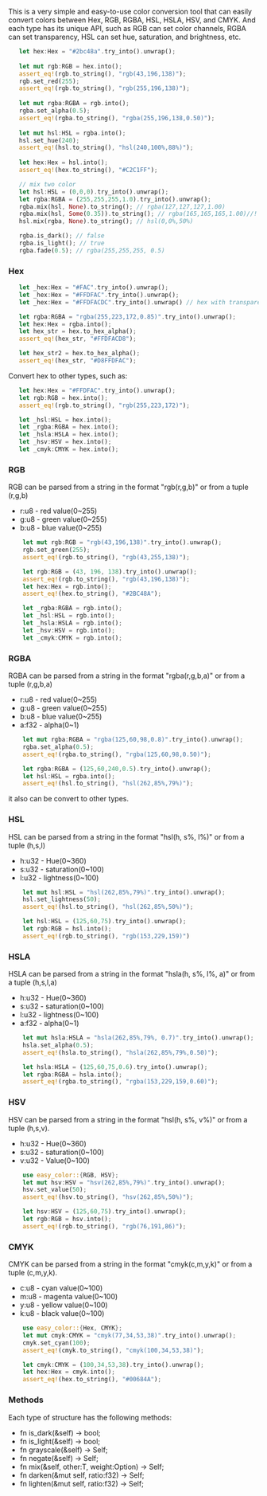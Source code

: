 This is a very simple and easy-to-use color conversion tool that can easily convert colors between Hex, RGB, RGBA, HSL, HSLA, HSV, and CMYK. And each type has its unique API, such as RGB can set color channels, RGBA can set transparency, HSL can set hue, saturation, and brightness, etc.
 ```rust
    let hex:Hex = "#2bc48a".try_into().unwrap();
    
    let mut rgb:RGB = hex.into();
    assert_eq!(rgb.to_string(), "rgb(43,196,138)");
    rgb.set_red(255);
    assert_eq!(rgb.to_string(), "rgb(255,196,138)");
    
    let mut rgba:RGBA = rgb.into();
    rgba.set_alpha(0.5);
    assert_eq!(rgba.to_string(), "rgba(255,196,138,0.50)");
    
    let mut hsl:HSL = rgba.into();
    hsl.set_hue(240);
    assert_eq!(hsl.to_string(), "hsl(240,100%,88%)");
    
    let hex:Hex = hsl.into();
    assert_eq!(hex.to_string(), "#C2C1FF");

    // mix two color
    let hsl:HSL = (0,0,0).try_into().unwrap();
    let rgba:RGBA = (255,255,255,1.0).try_into().unwrap();
    rgba.mix(hsl, None).to_string(); // rgba(127,127,127,1.00)
    rgba.mix(hsl, Some(0.35)).to_string(); // rgba(165,165,165,1.00)//!
    hsl.mix(rgba, None).to_string(); // hsl(0,0%,50%)

    rgba.is_dark(); // false
    rgba.is_light(); // true
    rgba.fade(0.5); // rgba(255,255,255, 0.5)

 ```

 ### Hex
 ```rust
    let _hex:Hex = "#FAC".try_into().unwrap(); 
    let _hex:Hex = "#FFDFAC".try_into().unwrap();
    let _hex:Hex = "#FFDFACDC".try_into().unwrap() // hex with transparency

    let rgba:RGBA = "rgba(255,223,172,0.85)".try_into().unwrap();
    let hex:Hex = rgba.into();
    let hex_str = hex.to_hex_alpha();
    assert_eq!(hex_str, "#FFDFACD8");

    let hex_str2 = hex.to_hex_alpha();
    assert_eq!(hex_str, "#D8FFDFAC");
 ```
 Convert hex to other types, such as:
 ```rust
    let hex:Hex = "#FFDFAC".try_into().unwrap();
    let rgb:RGB = hex.into();
    assert_eq!(rgb.to_string(), "rgb(255,223,172)");

    let _hsl:HSL = hex.into();
    let _rgba:RGBA = hex.into();
    let _hsla:HSLA = hex.into();
    let _hsv:HSV = hex.into();
    let _cmyk:CMYK = hex.into();

```

### RGB
RGB can be parsed from a string in the format "rgb(r,g,b)" or from a tuple (r,g,b)
* r:u8 - red value(0~255)
* g:u8 - green value(0~255)
* b:u8 - blue value(0~255)
```rust
    let mut rgb:RGB = "rgb(43,196,138)".try_into().unwrap();
    rgb.set_green(255);
    assert_eq!(rgb.to_string(), "rgb(43,255,138)");

    let rgb:RGB = (43, 196, 138).try_into().unwrap();
    assert_eq!(rgb.to_string(), "rgb(43,196,138)");
    let hex:Hex = rgb.into();
    assert_eq!(hex.to_string(), "#2BC48A");

    let _rgba:RGBA = rgb.into();
    let _hsl:HSL = rgb.into();
    let _hsla:HSLA = rgb.into();
    let _hsv:HSV = rgb.into();
    let _cmyk:CMYK = rgb.into();

```

### RGBA
RGBA can be parsed from a string in the format "rgba(r,g,b,a)" or from a tuple (r,g,b,a)
* r:u8 - red value(0~255)
* g:u8 - green value(0~255)
* b:u8 - blue value(0~255)
* a:f32 - alpha(0~1)
```rust
    let mut rgba:RGBA = "rgba(125,60,98,0.8)".try_into().unwrap();
    rgba.set_alpha(0.5);
    assert_eq!(rgba.to_string(), "rgba(125,60,98,0.50)");

    let rgba:RGBA = (125,60,240,0.5).try_into().unwrap();
    let hsl:HSL = rgba.into();
    assert_eq!(hsl.to_string(), "hsl(262,85%,79%)");
```
it also can be convert to other types.

### HSL
HSL can be parsed from a string in the format "hsl(h, s%, l%)" or from a tuple (h,s,l)
* h:u32 - Hue(0~360)
* s:u32 - saturation(0~100)
* l:u32 - lightness(0~100)
```rust
    let mut hsl:HSL = "hsl(262,85%,79%)".try_into().unwrap();
    hsl.set_lightness(50);
    assert_eq!(hsl.to_string(), "hsl(262,85%,50%)");

    let hsl:HSL = (125,60,75).try_into().unwrap();
    let rgb:RGB = hsl.into();
    assert_eq!(rgb.to_string(), "rgb(153,229,159)")
```

### HSLA
HSLA can be parsed from a string in the format "hsla(h, s%, l%, a)" or from a tuple (h,s,l,a)
* h:u32 - Hue(0~360)
* s:u32 - saturation(0~100)
* l:u32 - lightness(0~100)
* a:f32 - alpha(0~1)
```rust
    let mut hsla:HSLA = "hsla(262,85%,79%, 0.7)".try_into().unwrap();
    hsla.set_alpha(0.5);
    assert_eq!(hsla.to_string(), "hsla(262,85%,79%,0.50)");

    let hsla:HSLA = (125,60,75,0.6).try_into().unwrap();
    let rgba:RGBA = hsla.into();
    assert_eq!(rgba.to_string(), "rgba(153,229,159,0.60)");
```

### HSV
HSV can be parsed from a string in the format "hsl(h, s%, v%)" or from a tuple (h,s,v). 
* h:u32 - Hue(0~360)
* s:u32 - saturation(0~100)
* v:u32 - Value(0~100)

```rust
    use easy_color::{RGB, HSV};
    let mut hsv:HSV = "hsv(262,85%,79%)".try_into().unwrap();
    hsv.set_value(50);
    assert_eq!(hsv.to_string(), "hsv(262,85%,50%)");

    let hsv:HSV = (125,60,75).try_into().unwrap();
    let rgb:RGB = hsv.into();
    assert_eq!(rgb.to_string(), "rgb(76,191,86)");
```

### CMYK
CMYK can be parsed from a string in the format "cmyk(c,m,y,k)" or from a tuple (c,m,y,k). 
* c:u8 - cyan value(0~100)
* m:u8 - magenta value(0~100)
* y:u8 - yellow value(0~100)
* k:u8 - black value(0~100)
```rust
    use easy_color::{Hex, CMYK};
    let mut cmyk:CMYK = "cmyk(77,34,53,38)".try_into().unwrap();
    cmyk.set_cyan(100);
    assert_eq!(cmyk.to_string(), "cmyk(100,34,53,38)");

    let cmyk:CMYK = (100,34,53,38).try_into().unwrap();
    let hex:Hex = cmyk.into();
    assert_eq!(hex.to_string(), "#00684A");
```

### Methods
Each type of structure has the following methods:
* fn is_dark(&self) -> bool;
* fn is_light(&self) -> bool;
* fn grayscale(&self) -> Self; 
* fn negate(&self) -> Self;
* fn mix(&self, other:T, weight:Option<f32>) -> Self;
* fn darken(&mut self, ratio:f32) -> Self;
* fn lighten(&mut self, ratio:f32) -> Self;